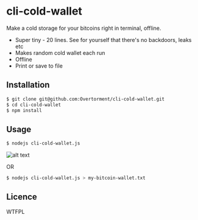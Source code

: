 # cli-cold-wallet

Make a cold storage for your bitcoins right in terminal, offline.

* Super tiny - 20 lines. See for yourself that there's no backdoors, leaks etc
* Makes random cold wallet each run
* Offline
* Print or save to file

## Installation

```bash
$ git clone git@github.com:Overtorment/cli-cold-wallet.git
$ cd cli-cold-wallet
$ npm install
```

## Usage

```bash
$ nodejs cli-cold-wallet.js 
```
![alt text](https://user-images.githubusercontent.com/1913337/31589146-333b1194-b205-11e7-8208-313e45e9ea6f.png "Screenshot")


OR

```bash
$ nodejs cli-cold-wallet.js > my-bitcoin-wallet.txt
```

## Licence

WTFPL
